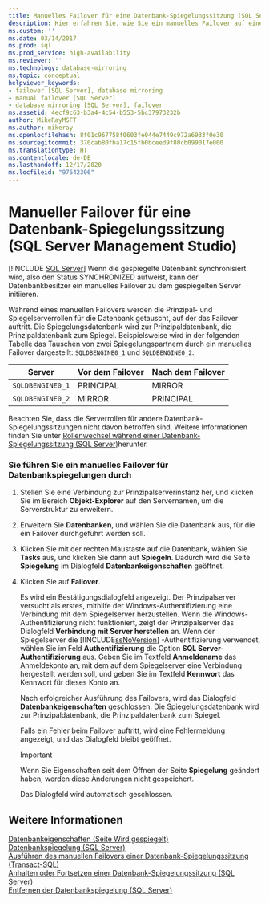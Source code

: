 ```yaml
---
title: Manuelles Failover für eine Datenbank-Spiegelungssitzung (SQL Server Management Studio) | Microsoft-Dokumentation
description: Hier erfahren Sie, wie Sie ein manuelles Failover auf einen Spiegelserver mithilfe von SQL Server Management Studio initiieren. Die Spiegeldatenbank wird dann zur Prinzipaldatenbank.
ms.custom: ''
ms.date: 03/14/2017
ms.prod: sql
ms.prod_service: high-availability
ms.reviewer: ''
ms.technology: database-mirroring
ms.topic: conceptual
helpviewer_keywords:
- failover [SQL Server], database mirroring
- manual failover [SQL Server]
- database mirroring [SQL Server], failover
ms.assetid: 4ecf9c63-b3a4-4c54-b553-5bc37973232b
author: MikeRayMSFT
ms.author: mikeray
ms.openlocfilehash: 8f01c967758f0603fe044e7449c972a6933f0e30
ms.sourcegitcommit: 370cab80fba17c15fb0bceed9f80cb099017e000
ms.translationtype: HT
ms.contentlocale: de-DE
ms.lasthandoff: 12/17/2020
ms.locfileid: "97642306"
---
```

# <a name="manually-fail-over-a-database-mirroring-session-sql-server-management-studio"></a>Manueller Failover für eine Datenbank-Spiegelungssitzung (SQL Server Management Studio)
 [!INCLUDE [SQL Server](../../includes/applies-to-version/sqlserver.md)]
  Wenn die gespiegelte Datenbank synchronisiert wird, also den Status SYNCHRONIZED aufweist, kann der Datenbankbesitzer ein manuelles Failover zu dem gespiegelten Server initiieren.  
  
 Während eines manuellen Failovers werden die Prinzipal- und Spiegelserverrollen für die Datenbank getauscht, auf der das Failover auftritt. Die Spiegelungsdatenbank wird zur Prinzipaldatenbank, die Prinzipaldatenbank zum Spiegel. Beispielsweise wird in der folgenden Tabelle das Tauschen von zwei Spiegelungspartnern durch ein manuelles Failover dargestellt: `SQLDBENGINE0_1` und `SQLDBENGINE0_2`.  
  
|Server|Vor dem Failover|Nach dem Failover|  
|------------|---------------------|--------------------|  
|`SQLDBENGINE0_1`|PRINCIPAL|MIRROR|  
|`SQLDBENGINE0_2`|MIRROR|PRINCIPAL|  
  
 Beachten Sie, dass die Serverrollen für andere Datenbank-Spiegelungssitzungen nicht davon betroffen sind. Weitere Informationen finden Sie unter [Rollenwechsel während einer Datenbank-Spiegelungssitzung &#40;SQL Server&#41;](../../database-engine/database-mirroring/role-switching-during-a-database-mirroring-session-sql-server.md)herunter.  
  
### <a name="to-manually-fail-over-database-mirroring"></a>Sie führen Sie ein manuelles Failover für Datenbankspiegelungen durch  
  
1.  Stellen Sie eine Verbindung zur Prinzipalserverinstanz her, und klicken Sie im Bereich **Objekt-Explorer** auf den Servernamen, um die Serverstruktur zu erweitern.  
  
2.  Erweitern Sie **Datenbanken**, und wählen Sie die Datenbank aus, für die ein Failover durchgeführt werden soll.  
  
3.  Klicken Sie mit der rechten Maustaste auf die Datenbank, wählen Sie **Tasks** aus, und klicken Sie dann auf **Spiegeln**. Dadurch wird die Seite **Spiegelung** im Dialogfeld **Datenbankeigenschaften** geöffnet.  
  
4.  Klicken Sie auf **Failover**.  
  
     Es wird ein Bestätigungsdialogfeld angezeigt.  Der Prinzipalserver versucht als erstes, mithilfe der Windows-Authentifizierung eine Verbindung mit dem Spiegelserver herzustellen. Wenn die Windows-Authentifizierung nicht funktioniert, zeigt der Prinzipalserver das Dialogfeld **Verbindung mit Server herstellen** an. Wenn der Spiegelserver die [!INCLUDE[ssNoVersion](../../includes/ssnoversion-md.md)] -Authentifizierung verwendet, wählen Sie im Feld **Authentifizierung** die Option **SQL Server-Authentifizierung** aus. Geben Sie im Textfeld **Anmeldename** das Anmeldekonto an, mit dem auf dem Spiegelserver eine Verbindung hergestellt werden soll, und geben Sie im Textfeld **Kennwort** das Kennwort für dieses Konto an.  
  
     Nach erfolgreicher Ausführung des Failovers, wird das Dialogfeld **Datenbankeigenschaften** geschlossen. Die Spiegelungsdatenbank wird zur Prinzipaldatenbank, die Prinzipaldatenbank zum Spiegel.  
  
     Falls ein Fehler beim Failover auftritt, wird eine Fehlermeldung angezeigt, und das Dialogfeld bleibt geöffnet.  
  
    > [!IMPORTANT]  
    >  Wenn Sie Eigenschaften seit dem Öffnen der Seite **Spiegelung** geändert haben, werden diese Änderungen nicht gespeichert.  
  
     Das Dialogfeld wird automatisch geschlossen.  
  
## <a name="see-also"></a>Weitere Informationen  
 [Datenbankeigenschaften &#40;Seite Wird gespiegelt&#41;](../../relational-databases/databases/database-properties-mirroring-page.md)   
 [Datenbankspiegelung &#40;SQL Server&#41;](../../database-engine/database-mirroring/database-mirroring-sql-server.md)   
 [Ausführen des manuellen Failovers einer Datenbank-Spiegelungssitzung (Transact-SQL)](../../database-engine/database-mirroring/manually-fail-over-a-database-mirroring-session-transact-sql.md)   
 [Anhalten oder Fortsetzen einer Datenbank-Spiegelungssitzung (SQL Server)](../../database-engine/database-mirroring/pause-or-resume-a-database-mirroring-session-sql-server.md)   
 [Entfernen der Datenbankspiegelung &#40;SQL Server&#41;](../../database-engine/database-mirroring/remove-database-mirroring-sql-server.md)  
  
  
